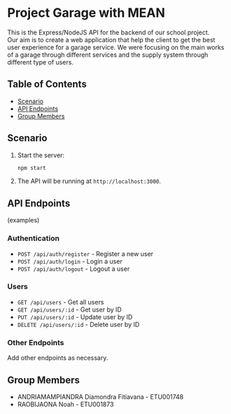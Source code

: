 # Project Garage with MEAN 

This is the Express/NodeJS API for the backend of our school project. <br>
Our aim is to create a web application that help the client to get the best user experience for a garage service. We were focusing on the main works of a garage through different services and the supply system through different type of users. 

## Table of Contents

- [Scenario](#scenario)
- [API Endpoints](#api-endpoints)
- [Group Members](#group-members)

## Scenario

1. Start the server:
    ```sh
    npm start
    ```
2. The API will be running at `http://localhost:3000`.

## API Endpoints 
(examples)

### Authentication

- `POST /api/auth/register` - Register a new user
- `POST /api/auth/login` - Login a user
- `POST /api/auth/logout` - Logout a user

### Users

- `GET /api/users` - Get all users
- `GET /api/users/:id` - Get user by ID
- `PUT /api/users/:id` - Update user by ID
- `DELETE /api/users/:id` - Delete user by ID

### Other Endpoints

Add other endpoints as necessary.

## Group Members

- ANDRIAMAMPIANDRA Diamondra Fitiavana - ETU001748
- RAOBIJAONA Noah - ETU001873
